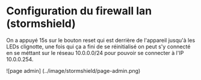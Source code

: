 # Configuration du firewall lan (stormshield)

On a appuyé 15s sur le bouton reset qui est derrière de l'appareil jusqu'à les LEDs clignotte, une fois qui ça a fini de se réinitialisé on peut s'y connecté en se méttant sur le réseau 10.0.0.0/24 pour pouvoir se connecter à l'IP 10.0.0.254.

![page admin] (../image/stormshield/page-admin.png)